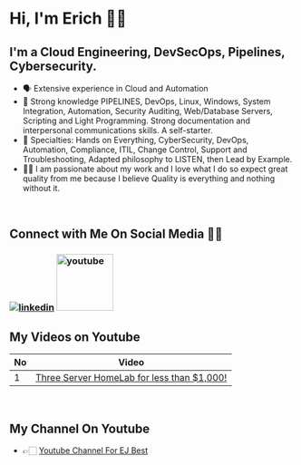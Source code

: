 # Hi, I'm Erich 👋🏻

## **I'm a Cloud Engineering, DevSecOps, Pipelines, Cybersecurity.**
- 🗣 Extensive experience in Cloud and Automation 
- 🚀 Strong knowledge PIPELINES, DevOps, Linux, Windows, System Integration, Automation, Security Auditing, Web/Database Servers, Scripting and Light Programming. Strong documentation and interpersonal communications skills. A self-starter.
- 📲 Specialties: Hands on Everything, CyberSecurity, DevOps, Automation, Compliance, ITIL, Change Control, Support and Troubleshooting, Adapted philosophy to LISTEN, then Lead by Example.
- 🤝🏻 I am passionate about my work and I love what I do so expect great quality from me because I believe Quality is everything and nothing without it.

<br>

## **Connect with Me On Social Media** 🤝🏻 &nbsp;

<h3 align="left">
<a href="https://www.linkedin.com/in/ejbest/"><img src="https://img.icons8.com/color/96/000000/linkedin.png" alt="linkedin"/></a>
<a href="https://www.youtube.com/@EJBest-DevSecOps" target="_blank"><img src="https://img.icons8.com/color/344/youtube-play.png" alt="youtube" width="100" height="100"/></a>

<br>

## **My Videos on Youtube**

| No  | Video |
| --- | ----------- |
| 1 | [Three Server HomeLab for less than $1,000!](https://www.youtube.com/watch?v=4thPO2f_GkY)


<br>

## **My Channel On Youtube**
- 👉🏻 [Youtube Channel For EJ Best](https://www.udemy.com/user/bryan-krausen/ "Udemy Profile")

<be>

